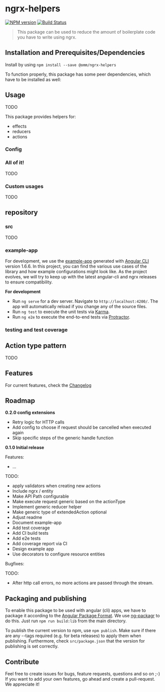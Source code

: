 # ngrx-helpers
[![NPM version][npm-image]][npm-url] [![Build Status][travis-image]][travis-url]

> This package can be used to reduce the amount of boilerplate code you have to write using ngrx.

## Installation and Prerequisites/Dependencies

Install by using ``npm install --save @omm/ngrx-helpers``

To function properly, this package has some peer dependencies, which have to be installed as well:


## Usage

TODO

This package provides helpers for:
* effects
* reducers
* actions

### Config

### All of it!

TODO

### Custom usages

TODO

## repository

### src

TODO

### example-app

For development, we use the [example-app](./example-app) generated with [Angular CLI](https://github.com/angular/angular-cli) version 1.6.6.
In this project, you can find the various use cases of the library and how example configurations might look like.
As the project evolves, we will try to keep up with the latest angular-cli and ngrx releases to ensure compatibility.

**For development**
* Run `ng serve` for a dev server. Navigate to `http://localhost:4200/`. The app will automatically reload if you change any of the source files.
* Run `ng test` to execute the unit tests via [Karma](https://karma-runner.github.io).
* Run `ng e2e` to execute the end-to-end tests via [Protractor](http://www.protractortest.org/).

### testing and test coverage

## Action type pattern

TODO

## Features 

For current features, check the [Changelog](CHANGELOG.md)

## Roadmap

**0.2.0 config extensions**

* Retry logic for HTTP calls
* Add config to choose if request should be cancelled when executed again
* Skip specific steps of the generic handle function

**0.1.0 Initial release**

Features:

* ...

TODO: 
* apply validators when creating new actions
* Include ngrx / entity
* Make API Path configurable
* Make execute request generic based on the actionType
* Implement generic reducer helper
* Make generic type of extendedAction optional
* Adjust readme
* Document example-app
* Add test coverage
* Add CI build tests
* Add e2e tests
* Add coverage report via CI
* Design example app
* Use decorators to configure resource entities


Bugfixes:

TODO: 
 * After http call errors, no more actions are passed through the stream.

## Packaging and publishing

To enable this package to be used with angular (cli) apps, we have to package it according to
the [Angular Package Format](https://docs.google.com/document/d/1CZC2rcpxffTDfRDs6p1cfbmKNLA6x5O-NtkJglDaBVs/preview#).
We use [ng-packagr](https://github.com/dherges/ng-packagr) to do this. Just run ``npm run build:lib`` from the main directory.

To publish the current version to npm, use ``npm publish``. Make sure if there are any --tags required (e.g. for beta releases) 
to apply them when publishing. Furthermore, check ``src/package.json`` that the version for publishing is set correctly.

## Contribute

Feel free to create issues for bugs, feature requests, questions and so on ;-)
If you want to add your own features, go ahead and create a pull-request. We appreciate it!


[npm-image]: https://badge.fury.io/js/%40omm%2Fngrx-helpers.svg
[npm-url]: https://badge.fury.io/js/%40omm%2Fngrx-helpers
[travis-image]:https://travis-ci.org/ommsolutions/ngrx-helpers.svg?branch=master
[travis-url]:https://travis-ci.org/ommsolutions/ngrx-helpers?branch=master

